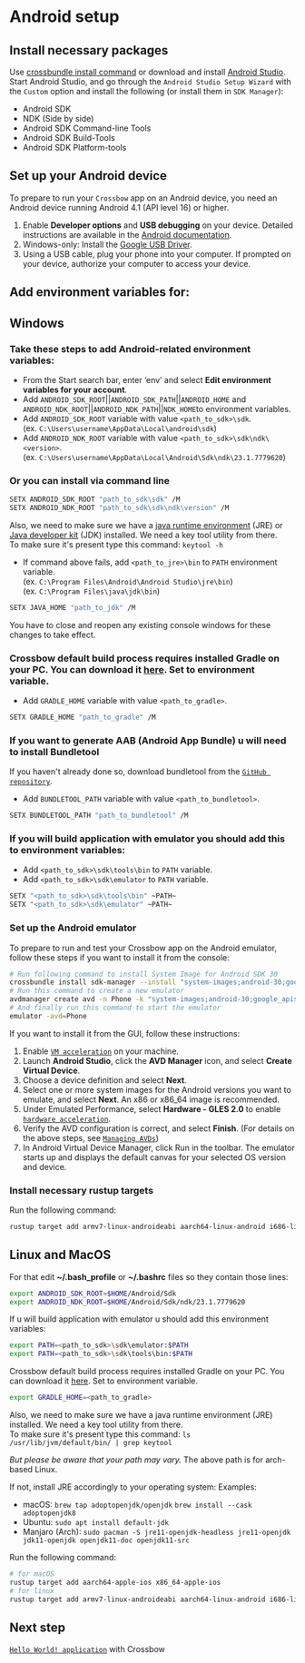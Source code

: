 # Android setup

## Install necessary packages

Use [crossbundle install command](crossbow/blob/main/docs/crossbundle-install-command.md) or download and install [Android Studio](https://developer.android.com/studio). Start Android Studio, and go through the `Android Studio Setup Wizard` with the `Custom` option and install the following (or install them in `SDK Manager`):
   - Android SDK
   - NDK (Side by side)
   - Android SDK Command-line Tools
   - Android SDK Build-Tools
   - Android SDK Platform-tools

## Set up your Android device

To prepare to run your `Crossbow` app on an Android device, you need an Android device running Android 4.1 (API level 16) or higher.

1. Enable **Developer options** and **USB debugging** on your device. Detailed instructions are available in the [Android documentation](https://developer.android.com/studio/debug/dev-options).
2. Windows-only: Install the [Google USB Driver](https://developer.android.com/studio/run/win-usb).
3. Using a USB cable, plug your phone into your computer. If prompted on your device, authorize your computer to access your device.

## Add environment variables for:

Windows
------

### Take these steps to add Android-related environment variables:

- From the Start search bar, enter ‘env’ and select **Edit environment variables for your account**.
- Add `ANDROID_SDK_ROOT`||`ANDROID_SDK_PATH`||`ANDROID_HOME` and `ANDROID_NDK_ROOT`||`ANDROID_NDK_PATH`||`NDK_HOME`to environment variables.
- Add `ANDROID_SDK_ROOT` variable with value `<path_to_sdk>\sdk`.<br/>(ex. `C:\Users\username\AppData\Local\android\sdk`)
- Add `ANDROID_NDK_ROOT` variable with value `<path_to_sdk>\sdk\ndk\<version>`.<br/>(ex. `C:\Users\username\AppData\Local\Android\Sdk\ndk\23.1.7779620`)

### Or you can install via command line

```sh
SETX ANDROID_SDK_ROOT "path_to_sdk\sdk" /M
SETX ANDROID_NDK_ROOT "path_to_sdk\sdk\ndk\version" /M
```

Also, we need to make sure we have a [java runtime environment](https://www.oracle.com/java/technologies/downloads/) (JRE) or [Java developer kit](https://www.oracle.com/java/technologies/downloads/) (JDK) installed. We need a key tool utility from there. <br/>
To make sure it's present type this command: `keytool -h`

- If command above fails, add `<path_to_jre>\bin` to `PATH` environment variable.<br/>(ex. `C:\Program Files\Android\Android Studio\jre\bin`) <br/>(ex. `C:\Program Files\java\jdk\bin`)

```sh
SETX JAVA_HOME "path_to_jdk" /M
```

You have to close and reopen any existing console windows for these changes to take effect.

### Crossbow default build process requires installed Gradle on your PC. You can download it [here](https://services.gradle.org/distributions/). Set to environment variable.

- Add `GRADLE_HOME` variable with value `<path_to_gradle>`.

```sh
SETX GRADLE_HOME "path_to_gradle" /M
```

### If you want to generate AAB (Android App Bundle) u will need to install Bundletool

If you haven't already done so, download bundletool from the [`GitHub repository`](https://github.com/google/bundletool/releases).

- Add `BUNDLETOOL_PATH` variable with value `<path_to_bundletool>`.

```sh
SETX BUNDLETOOL_PATH "path_to_bundletool" /M
```

### If you will build application with emulator you should add this to environment variables:

- Add `<path_to_sdk>\sdk\tools\bin` to `PATH` variable.
- Add `<path_to_sdk>\sdk\emulator` to `PATH` variable.

```sh
SETX "<path_to_sdk>\sdk\tools\bin" ~PATH~
SETX "<path_to_sdk>\sdk\emulator" ~PATH~
``` 

### Set up the Android emulator

To prepare to run and test your Crossbow app on the Android emulator, follow these steps if you want to install it from the console:

```sh
# Run following command to install System Image for Android SDK 30
crossbundle install sdk-manager --install "system-images;android-30;google_apis;x86_64"
# Run this command to create a new emulator
avdmanager create avd -n Phone -k "system-images;android-30;google_apis;x86_64"
# And finally run this command to start the emulator
emulator -avd=Phone
```

If you want to install it from the GUI, follow these instructions:

1. Enable [`VM acceleration`](https://developer.android.com/studio/run/emulator-acceleration) on your machine.
2. Launch **Android Studio**, click the **AVD Manager** icon, and select **Create Virtual Device**.
3. Choose a device definition and select **Next**.
4. Select one or more system images for the Android versions you want to emulate, and select **Next**. An x86 or x86_64 image is recommended.
5. Under Emulated Performance, select **Hardware - GLES 2.0** to enable [`hardware acceleration`](https://developer.android.com/studio/run/emulator-acceleration).
6. Verify the AVD configuration is correct, and select **Finish**. (For details on the above steps, see [`Managing AVDs`](https://developer.android.com/studio/run/managing-avds))
7. In Android Virtual Device Manager, click Run in the toolbar. The emulator starts up and displays the default canvas for your selected OS version and device.

### Install necessary rustup targets

Run the following command:

```sh
rustup target add armv7-linux-androideabi aarch64-linux-android i686-linux-android x86_64-linux-android
```

Linux and MacOS
------

For that edit **~/.bash_profile** or **~/.bashrc** files so they contain those lines:

```sh
export ANDROID_SDK_ROOT=$HOME/Android/Sdk
export ANDROID_NDK_ROOT=$HOME/Android/Sdk/ndk/23.1.7779620
```

If u will build application with emulator u should add this environment variables:

```sh
export PATH=<path_to_sdk>\sdk\emulator:$PATH
export PATH=<path_to_sdk>\sdk\tools\bin:$PATH
```

Crossbow default build process requires installed Gradle on your PC. You can download it [here](https://services.gradle.org/distributions/). Set to environment variable.

```sh
export GRADLE_HOME=<path_to_gradle>
```

Also, we need to make sure we have a java runtime environment (JRE) installed. We need a key tool utility from there. <br/>
To make sure it's present type this command: `ls /usr/lib/jvm/default/bin/ | grep keytool`

_But please be aware that your path may vary._ The above path is for arch-based Linux.

If not, install JRE accordingly to your operating system:
Examples:

- macOS:  `brew tap adoptopenjdk/openjdk` `brew install --cask adoptopenjdk8`
- Ubuntu: `sudo apt install default-jdk`
- Manjaro (Arch): `sudo pacman -S jre11-openjdk-headless jre11-openjdk jdk11-openjdk openjdk11-doc openjdk11-src`

Run the following command:

```sh
# for macOS
rustup target add aarch64-apple-ios x86_64-apple-ios
# for linux
rustup target add armv7-linux-androideabi aarch64-linux-android i686-linux-android x86_64-linux-android
```

## Next step

[`Hello World! application`](https://github.com/dodorare/crossbow/wiki/Hello-World!) with Crossbow
